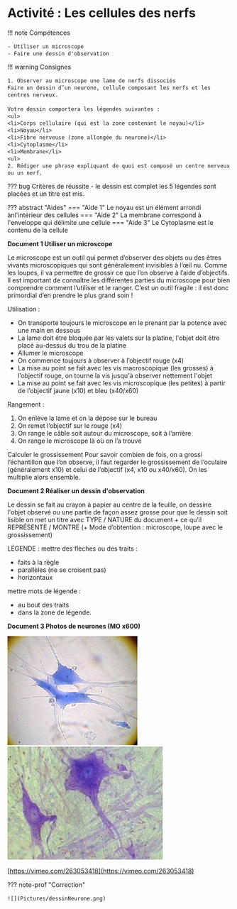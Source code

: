 # Activité : Les cellules des nerfs

!!! note Compétences

    - Utiliser un microscope
    - Faire une dessin d'observation 

!!! warning Consignes

    1. Observer au microscope une lame de nerfs dissociés
    Faire un dessin d’un neurone, cellule composant les nerfs et les centres nerveux.

    Votre dessin comportera les légendes suivantes :
    <ul>
    <li>Corps cellulaire (qui est la zone contenant le noyau)</li>
    <li>Noyau</li>
    <li>Fibre nerveuse (zone allongée du neurone)</li>
    <li>Cytoplasme</li>
    <li>Membrane</li>
    <ul>
    2. Rédiger une phrase expliquant de quoi est composé un centre nerveux ou un nerf.
    
??? bug Critères de réussite
    - le dessin est complet les 5 légendes sont placées et un titre est mis.


??? abstract "Aides"
    === "Aide 1"
        Le noyau est un élément arrondi ànl'intérieur des cellules
    === "Aide 2"
        La membrane correspond à l'enveloppe qui délimite une cellule
    === "Aide 3"
        Le Cytoplasme est le contenu de la cellule

**Document 1 Utiliser un microscope**

Le microscope est un outil qui permet d’observer des objets ou des êtres vivants microscopiques qui sont généralement invisibles à l’œil nu. Comme les loupes, il va permettre de grossir ce que l’on observe à l’aide d’objectifs.
Il est important de connaître les différentes parties du microscope pour bien comprendre comment l’utiliser et le ranger.
C’est un outil fragile : il est donc primordial d’en prendre le plus grand soin !

Utilisation :

- On transporte toujours le microscope en le prenant par la potence avec une main en dessous
- La lame doit être bloquée par les valets sur la platine, l'objet doit être placé au-dessus du trou de la platine
- Allumer le microscope
- On commence toujours à observer à l’objectif rouge (x4)
- La mise au point se fait avec les vis macroscopique (les grosses) à l’objectif rouge, on tourne la vis jusqu'à observer nettement l'objet
- La mise au point se fait avec les vis microscopique (les petites) à partir de l’objectif jaune (x10) et bleu (x40/x60)

Rangement : 

1. On enlève la lame et on la dépose sur le bureau
2. On remet l’objectif sur le rouge (x4)
3. On range le câble soit autour du microscope, soit à l’arrière
4. On range le microscope là où on l’a trouvé

Calculer le grossissement
Pour savoir combien de fois, on a grossi l’échantillon que l’on observe, il faut regarder le grossissement de l’oculaire (généralement x10) et celui de l’objectif (x4, x10 ou x40/x60). On les multiplie alors ensemble.

**Document 2 Réaliser un dessin d'observation**

Le dessin se fait au crayon à papier
au centre de la feuille, on dessine l'objet observé ou une partie de façon assez grosse pour que le dessin soit lisible
on met un titre avec TYPE / NATURE du document + ce qu’il REPRÉSENTE / MONTRE (+ Mode d’obtention : microscope, loupe avec le grossissement)

LÉGENDE :
mettre des flèches ou des traits :

- faits à la règle
- parallèles (ne se croisent pas)
- horizontaux 

mettre mots de légende :

- au bout des traits
- dans la zone de légende.


**Document 3 Photos de neurones (MO x600)**

![](Pictures/photoNeurone1.png)
![](Pictures/photoNeurone2.png)

[https://vimeo.com/263053418](https://vimeo.com/263053418)



??? note-prof "Correction"

    ![](Pictures/dessinNeurone.png)


